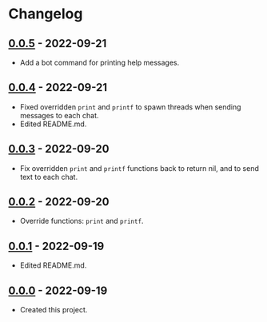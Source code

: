 # Changelog

## [0.0.5] - 2022-09-21
- Add a bot command for printing help messages.

## [0.0.4] - 2022-09-21
- Fixed overridden `print` and `printf` to spawn threads when sending messages to each chat.
- Edited README.md.

## [0.0.3] - 2022-09-20
- Fix overridden `print` and `printf` functions back to return nil, and to send text to each chat.

## [0.0.2] - 2022-09-20
- Override functions: `print` and `printf`.

## [0.0.1] - 2022-09-19
- Edited README.md.

## [0.0.0] - 2022-09-19
- Created this project.

[0.0.5]: https://github.com/meinside/telegram-janet-repl-bot/compare/v0.0.4...v0.0.5
[0.0.4]: https://github.com/meinside/telegram-janet-repl-bot/compare/v0.0.3...v0.0.4
[0.0.3]: https://github.com/meinside/telegram-janet-repl-bot/compare/v0.0.2...v0.0.3
[0.0.2]: https://github.com/meinside/telegram-janet-repl-bot/compare/v0.0.1...v0.0.2
[0.0.1]: https://github.com/meinside/telegram-janet-repl-bot/compare/v0.0.0...v0.0.1
[0.0.0]: https://github.com/meinside/telegram-janet-repl-bot/releases/tag/v0.0.0
